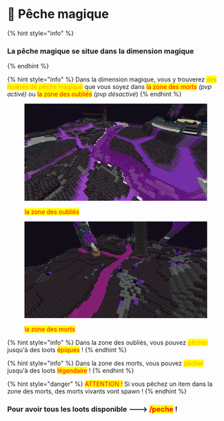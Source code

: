 # 🐠 Pêche magique

{% hint style="info" %}
### La pêche magique se situe dans la dimension magique
{% endhint %}

{% hint style="info" %}
Dans la dimension magique, vous y trouverez <mark style="color:orange;">des rivières de pêche magique</mark> que vous soyez dans <mark style="color:red;">la zone des morts</mark> _(pvp activé)_  ou <mark style="color:red;">la zone des oubliés</mark> _(pvp désactivé_)
{% endhint %}

<figure><img src="../../.gitbook/assets/2023-04-21_20.07.23.png" alt=""><figcaption><p><mark style="color:red;">la zone des oubliés</mark></p></figcaption></figure>

<figure><img src="../../.gitbook/assets/2023-04-21_20.07.51.png" alt=""><figcaption><p><mark style="color:red;">la zone des morts</mark></p></figcaption></figure>

{% hint style="info" %}
Dans la zone des oubliés, vous pouvez <mark style="color:orange;">pêcher</mark> jusqu'à des loots <mark style="color:red;">épiques</mark> !
{% endhint %}

{% hint style="info" %}
Dans la zone des morts, vous pouvez <mark style="color:orange;">pêcher</mark> jusqu'à des loots <mark style="color:red;">légendaire</mark> !
{% endhint %}

{% hint style="danger" %}
<mark style="color:red;">ATTENTION !</mark> Si vous pêchez un item dans la zone des morts, des morts vivants vont spawn !
{% endhint %}

### Pour avoir tous les loots disponible ---> <mark style="color:red;">/peche</mark> !
